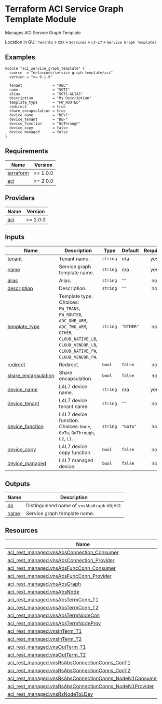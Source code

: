 <!-- BEGIN_TF_DOCS -->
# Terraform ACI Service Graph Template Module

Manages ACI Service Graph Template

Location in GUI:
`Tenants` » `XXX` » `Services` » `L4-L7` » `Service Graph Templates`

## Examples

```hcl
module "aci_service_graph_template" {
  source  = "netascode/service-graph-template/aci"
  version = ">= 0.1.0"

  tenant              = "ABC"
  name                = "SGT1"
  alias               = "SGT1-ALIAS"
  description         = "My Description"
  template_type       = "FW_ROUTED"
  redirect            = true
  share_encapsulation = true
  device_name         = "DEV1"
  device_tenant       = "DEF"
  device_function     = "GoThrough"
  device_copy         = false
  device_managed      = false
}
```

## Requirements

| Name | Version |
|------|---------|
| <a name="requirement_terraform"></a> [terraform](#requirement\_terraform) | >= 1.0.0 |
| <a name="requirement_aci"></a> [aci](#requirement\_aci) | >= 2.0.0 |

## Providers

| Name | Version |
|------|---------|
| <a name="provider_aci"></a> [aci](#provider\_aci) | >= 2.0.0 |

## Inputs

| Name | Description | Type | Default | Required |
|------|-------------|------|---------|:--------:|
| <a name="input_tenant"></a> [tenant](#input\_tenant) | Tenant name. | `string` | n/a | yes |
| <a name="input_name"></a> [name](#input\_name) | Service graph template name. | `string` | n/a | yes |
| <a name="input_alias"></a> [alias](#input\_alias) | Alias. | `string` | `""` | no |
| <a name="input_description"></a> [description](#input\_description) | Description. | `string` | `""` | no |
| <a name="input_template_type"></a> [template\_type](#input\_template\_type) | Template type. Choices: `FW_TRANS`, `FW_ROUTED`, `ADC_ONE_ARM`, `ADC_TWO_ARM`, `OTHER`, `CLOUD_NATIVE_LB`, `CLOUD_VENDOR_LB`, `CLOUD_NATIVE_FW`, `CLOUD_VENDOR_FW`. | `string` | `"OTHER"` | no |
| <a name="input_redirect"></a> [redirect](#input\_redirect) | Redirect. | `bool` | `false` | no |
| <a name="input_share_encapsulation"></a> [share\_encapsulation](#input\_share\_encapsulation) | Share encapsulation. | `bool` | `false` | no |
| <a name="input_device_name"></a> [device\_name](#input\_device\_name) | L4L7 device name. | `string` | n/a | yes |
| <a name="input_device_tenant"></a> [device\_tenant](#input\_device\_tenant) | L4L7 device tenant name. | `string` | `""` | no |
| <a name="input_device_function"></a> [device\_function](#input\_device\_function) | L4L7 device function. Choices: `None`, `GoTo`, `GoThrough`, `L2`, `L1`. | `string` | `"GoTo"` | no |
| <a name="input_device_copy"></a> [device\_copy](#input\_device\_copy) | L4L7 device copy function. | `bool` | `false` | no |
| <a name="input_device_managed"></a> [device\_managed](#input\_device\_managed) | L4L7 managed device. | `bool` | `false` | no |

## Outputs

| Name | Description |
|------|-------------|
| <a name="output_dn"></a> [dn](#output\_dn) | Distinguished name of `vnsAbsGraph` object. |
| <a name="output_name"></a> [name](#output\_name) | Service graph template name. |

## Resources

| Name | Type |
|------|------|
| [aci_rest_managed.vnsAbsConnection_Consumer](https://registry.terraform.io/providers/CiscoDevNet/aci/latest/docs/resources/rest_managed) | resource |
| [aci_rest_managed.vnsAbsConnection_Provider](https://registry.terraform.io/providers/CiscoDevNet/aci/latest/docs/resources/rest_managed) | resource |
| [aci_rest_managed.vnsAbsFuncConn_Consumer](https://registry.terraform.io/providers/CiscoDevNet/aci/latest/docs/resources/rest_managed) | resource |
| [aci_rest_managed.vnsAbsFuncConn_Provider](https://registry.terraform.io/providers/CiscoDevNet/aci/latest/docs/resources/rest_managed) | resource |
| [aci_rest_managed.vnsAbsGraph](https://registry.terraform.io/providers/CiscoDevNet/aci/latest/docs/resources/rest_managed) | resource |
| [aci_rest_managed.vnsAbsNode](https://registry.terraform.io/providers/CiscoDevNet/aci/latest/docs/resources/rest_managed) | resource |
| [aci_rest_managed.vnsAbsTermConn_T1](https://registry.terraform.io/providers/CiscoDevNet/aci/latest/docs/resources/rest_managed) | resource |
| [aci_rest_managed.vnsAbsTermConn_T2](https://registry.terraform.io/providers/CiscoDevNet/aci/latest/docs/resources/rest_managed) | resource |
| [aci_rest_managed.vnsAbsTermNodeCon](https://registry.terraform.io/providers/CiscoDevNet/aci/latest/docs/resources/rest_managed) | resource |
| [aci_rest_managed.vnsAbsTermNodeProv](https://registry.terraform.io/providers/CiscoDevNet/aci/latest/docs/resources/rest_managed) | resource |
| [aci_rest_managed.vnsInTerm_T1](https://registry.terraform.io/providers/CiscoDevNet/aci/latest/docs/resources/rest_managed) | resource |
| [aci_rest_managed.vnsInTerm_T2](https://registry.terraform.io/providers/CiscoDevNet/aci/latest/docs/resources/rest_managed) | resource |
| [aci_rest_managed.vnsOutTerm_T1](https://registry.terraform.io/providers/CiscoDevNet/aci/latest/docs/resources/rest_managed) | resource |
| [aci_rest_managed.vnsOutTerm_T2](https://registry.terraform.io/providers/CiscoDevNet/aci/latest/docs/resources/rest_managed) | resource |
| [aci_rest_managed.vnsRsAbsConnectionConns_ConT1](https://registry.terraform.io/providers/CiscoDevNet/aci/latest/docs/resources/rest_managed) | resource |
| [aci_rest_managed.vnsRsAbsConnectionConns_ConT2](https://registry.terraform.io/providers/CiscoDevNet/aci/latest/docs/resources/rest_managed) | resource |
| [aci_rest_managed.vnsRsAbsConnectionConns_NodeN1Consumer](https://registry.terraform.io/providers/CiscoDevNet/aci/latest/docs/resources/rest_managed) | resource |
| [aci_rest_managed.vnsRsAbsConnectionConns_NodeN1Provider](https://registry.terraform.io/providers/CiscoDevNet/aci/latest/docs/resources/rest_managed) | resource |
| [aci_rest_managed.vnsRsNodeToLDev](https://registry.terraform.io/providers/CiscoDevNet/aci/latest/docs/resources/rest_managed) | resource |
<!-- END_TF_DOCS -->